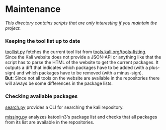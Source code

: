# Maintenance

*This directory contains scripts that are only
interesting if you maintain the project.*  

### Keeping the tool list up to date  
[toollist.py](toollist.py) fetches the current tool list from [tools.kali.org/tools-listing](http://tools.kali.org/tools-listing).  
Since the Kali website does not provide a JSON-API or anything like that the script has to parse the HTML of the website to get the current packages.
It outputs a diff that indicates which packages have to be added (with a plus-sign) and which packages have to be removed (with a minus-sign).    
__But:__ Since not all tools on the website are available in the repositories there will always be some differences in the package lists.


### Checking available packages
[search.py](search.py) provides a CLI for searching the kali repository.  

[missing.py](missing.py) analyzes katoolin3's package list and checks that all packages from its list are available in the repositories.